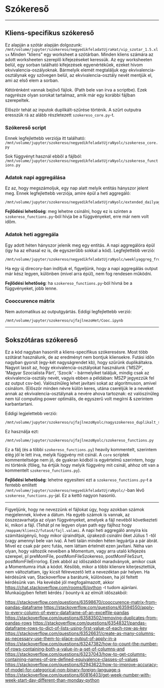 # Szókereső
---
## Kliens-specifikus szókereső

Ez alapján a szótár alapján dolgozunk:  `/mnt/volume/jupyter/szokereso/negyedikfeladatUjraHat/vip_szotar_1.5.xlsx`
Minden "kliens" egy worksheet a szótárban. Minden kliens számára az adott worksheeten szereplő kifejezéseket keressük.
Az egy worksheeten belül, egy sorban található kifejezések egyenértékűek, ezeket hívom ekvivalencia-oszályoknak.
Bármelyik elemét megtaláljuk egy ekvivalencia-osztálynak egy szövegen belül, az ekvivalencia-osztály nevét mentjük el, ami az első elem a sorban.

Kétórénként vannak bejövő fájlok. (Path bele van írva a scriptbe). Ezek nagyrésze olyan sorokat tartalmaz, amik már egy korábbi fájlban szerepeltek.

Először tehát az inputok duplikált-szűrése történik. A szűrt outputra eresszük rá az alább részletezett `szokereso_core.py`-t.

### Szókereső script

Ennek legfejlettebb verziója itt található:
`/mnt/volume/jupyter/szokereso/negyedikfeladatUjraNyolc/szokereso_core.py`

Sok függvényt használ ebből a fájlból:
`/mnt/volume/jupyter/szokereso/negyedikfeladatUjraNyolc/szokereso_functions.py`

### Adatok napi aggregálása

Ez az, hogy megszámoljuk, egy nap alatt melyik entitás hányszor jelent meg. Ennek legfejlettebb verziója, amire épül a heti aggregáló:

    /mnt/volume/jupyter/szokereso/negyedikfeladatUjraNyolc/extended_dailyaggreg_outputsTwo.py
    
**Fejlődési lehetőség**: meg lehetne csinálni, hogy ez is szinten a `szokereso_functions.py`-ból hívja be a függvényeket, erre már nem volt időm.

### Adatok heti aggregála

Egy adott héten hányszor jelenik meg egy entitás. A napi aggregálóra épül (így ha az elhasal ez is, de egyszerűbb sokkal a kód).
Legfejlettebb verzió:
    
    /mnt/volume/jupyter/szokereso/negyedikfeladatUjraNyolc/weeklyaggreg_from_dailyaggreg_dbcompatible_output.py

Ha egy új direcory-ban indítjuk el, figyeljünk, hogy a napi aggregálás output már kész legyen, különben (mivel arra épül), nem fog rendesen működni.

**Fejlődési lehetőség**: ha `szokereso_functions.py`-ból hívná be a függvényeket, jobb lenne.

### Cooccurence mátrix

Nem automatikus az outputgyártás. Eddigi legfejlettebb verzió:

    /mnt/volume/jupyter/szokereso/ujfajlnezoHet/Cooc.ipynb

---

## Sokszótáras szókereső

Ez a kód nagyban hasonlít a kliens-specifikus szókeresésre. Most több szótárat használunk, de az eredményt nem bontjuk kliensekre. Futási időn nagyban gyorsít (egy-két nagyságrendet kb), hogy szűrünk duplikáltakra. Nagyot lassít az, hogy ekvivalencia-osztályokat használunk ('MSZP', 'Magyar Szocialista Párt', 'Szocik' - bármelyiket találjuk, mindig csak az ekvivalencia-osztály nevét, vagyis ebben a példában: MSZP jegyezzük fel az output csv-be). Valószínűleg lehet javítani sokat az algoritmuson, amivel csinálom. (Először minden névre külön keres, utána cseréljük le a neveket annak az ekvivalencia-osztálynak a nevére ahova tartoznak: ez valószínűleg nem túl computing power optimális, de egyszerű volt megírni & szerintem karbantartani. 

Eddigi legjelettebb verzió:

    /mnt/volume/jupyter/szokereso/ujfajlnezoNyolc/nagyszokereso_duplikalt_szuressel_ekvivalenciaosztalyokkal.py
    
Ez használja ezt:

    /mnt/volume/jupyter/szokereso/ujfajlnezoNyolc/szokereso_functions.py

Ez a fálj (és a többi `szokereso_functions.py`) heavily kommentelt, szerintem elég jól le lett írva, melyik függvény mit csinál. A `core` scriptek kommenteltsége nem jó, de gyakran kódból is egyértelmű szerintem, hogy mi történik (főleg, ha értjük hogy melyik függvény mit csinál, ahhoz ott van a kommentelt `szokereso_functions.py`).

**Fejlődési lehetőség**: lehetne egyesíteni ezt a `szokereso_functions.py`-t a fentebb említett `/mnt/volume/jupyter/szokereso/negyedikfeladatUjraNyolc/`-ban lévő `szokereso_functions.py`-jal. Ez a kettő nagyon hasonló.

---

Figyeljünk, hogy ne nevezzünk el fájlokat úgy, hogy azokban számok megjelennek, kivéve a dátum. Ha egyéb számok is vannak, az összezavarhatja az olyan függvényeket, amelyek a fájl nevéből következteti ki, mikori a fájl. (Tehát pl ne legyen olyan path egy fájlhoz hogy `/mappam/kliens2/futas4/fajl.valami`. A napi heti aggregáló annyira kis számításigényű, hogy mikor újraindítjuk, újrakezdi csinálni őket Július 1 -től (vagy amennyi bele van íva). A heti talán minden héten legyártja a pár ábrát. Mivel ez csak pár perc futás, nem láttam értelmét ezen javítani. Néha van olyan, hogy változók neveiben a Momentum, vagy arra utaló kifejezés szerepel, pl preMomFile, postMomFileSzokereso, postMomFileSzurt, postMomFileErrorlog. Ezek abból az időszakból maradványok, amikor csak a Momentumra írtuk a kódot. Később, mikor a többi kliensre kiterjesztettük, nem változtattam, így kicsit félrevezető lett a nevezéktan pár helyen. Ha kérdésünk van, Stackoverflow a barátunk, különösen, ha jól feltett kérdésünk van. Ha kevésbé jól megfogalmazott, akkor https://chat.stackoverflow.com/rooms/6/python -t tudom ajánlani. Munkaügyben feltett kérdés / bounty-k az elmúlt időszakból:

https://stackoverflow.com/questions/63598670/cooccurence-matrix-from-pandas-dataframe
https://stackoverflow.com/questions/63594550/apply-to-every-column-of-every-dataframe-of-an-excelfile-pandas
https://stackoverflow.com/questions/63583502/removing-duplicates-from-pandas-rows
https://stackoverflow.com/questions/63548321/pandas-dataframe-rows-to-dict-of-lists-using-first-value-of-each-row-as-key
https://stackoverflow.com/questions/63526631/create-as-many-columns-as-necessary-use-them-to-place-output-of-apply-in-a
https://stackoverflow.com/questions/63247382/how-to-count-the-number-of-rows-containing-both-a-value-in-a-set-of-columns-and
https://stackoverflow.com/questions/63237043/how-to-get-columns-containing-names-of-pre-defined-equivalence-classes-of-values
https://stackoverflow.com/questions/62943622/how-to-improve-accuracy-of-model-for-categorical-non-binary-foreign-language-s
https://stackoverflow.com/questions/60816403/get-week-number-with-week-start-day-different-than-monday-python


